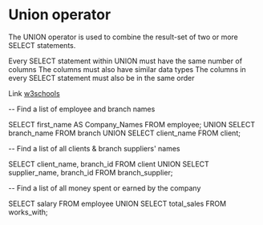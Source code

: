 # Union operator
The UNION operator is used to combine the result-set of two or more SELECT statements.

Every SELECT statement within UNION must have the same number of columns
The columns must also have similar data types
The columns in every SELECT statement must also be in the same order

Link [w3schools](https://www.w3schools.com/mysql/mysql_union.asp)

-- Find a list of employee and branch names

SELECT first_name AS Company_Names
FROM employee;
UNION
SELECT branch_name
FROM branch
UNION
SELECT client_name
FROM client;

-- Find a list of all clients & branch suppliers' names

SELECT client_name, branch_id
FROM client
UNION
SELECT supplier_name, branch_id
FROM branch_supplier;

-- Find a list of all money spent or earned by the company

SELECT salary
FROM employee
UNION 
SELECT total_sales
FROM works_with;





